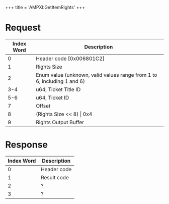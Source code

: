 +++
title = 'AMPXI:GetItemRights'
+++

# Request

| Index Word | Description |
|----|----|
| 0 | Header code \[0x006801C2\] |
| 1 | Rights Size |
| 2 | Enum value (unknown, valid values range from 1 to 6, including 1 and 6) |
| 3-4 | u64, Ticket Title ID |
| 5-6 | u64, Ticket ID |
| 7 | Offset |
| 8 | (Rights Size \<\< 8) \| 0x4 |
| 9 | Rights Output Buffer |

# Response

| Index Word | Description |
|------------|-------------|
| 0          | Header code |
| 1          | Result code |
| 2          | ?           |
| 3          | ?           |

